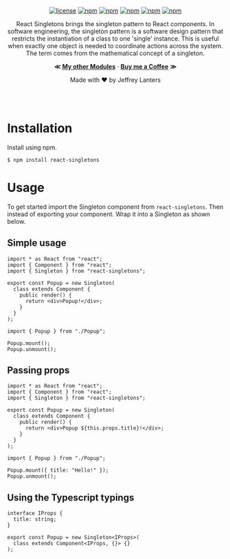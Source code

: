 <div align="center">

[![license](https://img.shields.io/badge/license-Apache_2.0-red.svg)]()
[![npm](https://img.shields.io/npm/v/react-singletons.svg)]()
[![npm](https://img.shields.io/badge/build-passing-brightgreen.svg)]()
[![npm](https://img.shields.io/npm/dt/react-singletons.svg)]()
[![npm](https://img.shields.io/badge/supported-typescript-2a507e.svg)]()
[![npm](https://img.shields.io/badge/supported-babel-yellow.svg)]()

React Singletons brings the singleton pattern to React components. In software engineering, the singleton pattern is a software design pattern that restricts the instantiation of a class to one 'single' instance. This is useful when exactly one object is needed to coordinate actions across the system. The term comes from the mathematical concept of a singleton.

**&Lt;**
[**My other Modules**](https://github.com/elraccoone) &middot;
[**Buy me a Coffee**](https://paypal.me/jeffreylanters)
**&Gt;**

Made with &hearts; by Jeffrey Lanters

</div></br></br>

# Installation

Install using npm.

```sh
$ npm install react-singletons
```

# Usage

To get started import the Singleton component from `react-singletons`. Then instead of exporting your component. Wrap it into a Singleton as shown below.

## Simple usage

```tsx
import * as React from "react";
import { Component } from "react";
import { Singleton } from "react-singletons";

export const Popup = new Singleton(
  class extends Component {
    public render() {
      return <div>Popup!</div>;
    }
  }
);

import { Popup } from "./Popup";

Popup.mount();
Popup.unmount();
```

## Passing props

```tsx
import * as React from "react";
import { Component } from "react";
import { Singleton } from "react-singletons";

export const Popup = new Singleton(
  class extends Component {
    public render() {
      return <div>Popup ${this.props.title}!</div>;
    }
  }
);

import { Popup } from "./Popup";

Popup.mount({ title: "Hello!" });
Popup.unmount();
```

## Using the Typescript typings

```tsx
interface IProps {
  title: string;
}

export const Popup = new Singleton<IProps>(
  class extends Component<IProps, {}> {}
);
```
